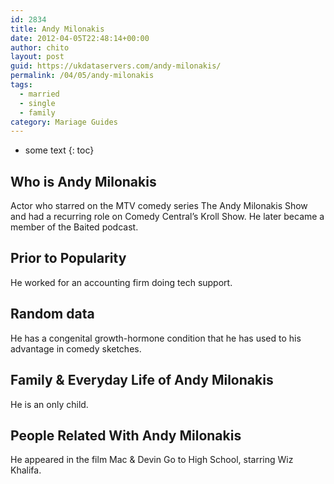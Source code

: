 ```yaml
---
id: 2834
title: Andy Milonakis
date: 2012-04-05T22:48:14+00:00
author: chito
layout: post
guid: https://ukdataservers.com/andy-milonakis/
permalink: /04/05/andy-milonakis  
tags:
  - married
  - single
  - family
category: Mariage Guides
---
```


* some text
{: toc}


## Who is  Andy Milonakis
                  
                  
                  
Actor who starred on the MTV comedy series The Andy Milonakis Show and had a recurring role on Comedy Central&#8217;s Kroll Show. He later became a member of the Baited podcast.
                  
                
                
                
## Prior to Popularity 
                  
                  
                  
He worked for an accounting firm doing tech support.
                  
                
                
                
## Random data 
                  
                  
                  
He has a congenital growth-hormone condition that he has used to his advantage in comedy sketches.
                  
                
                
                
## Family & Everyday Life of Andy Milonakis
                  
                  
                  
He is an only child.
                  
                
                
                
## People Related With  Andy Milonakis
                  
                  
                  
He appeared in the film Mac & Devin Go to High School, starring Wiz Khalifa.
                  
                
              
            
          
          
          
    
    
  
